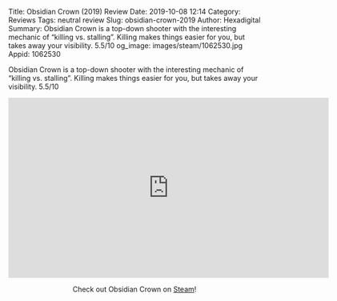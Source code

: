 Title: Obsidian Crown (2019) Review
Date: 2019-10-08 12:14
Category: Reviews
Tags: neutral review
Slug: obsidian-crown-2019
Author: Hexadigital
Summary: Obsidian Crown is a top-down shooter with the interesting mechanic of “killing vs. stalling”. Killing makes things easier for you, but takes away your visibility. 5.5/10
og_image: images/steam/1062530.jpg
Appid: 1062530

Obsidian Crown is a top-down shooter with the interesting mechanic of “killing vs. stalling”. Killing makes things easier for you, but takes away your visibility. 5.5/10

<center><iframe src="https://www.youtube.com/embed/1YetG9N0LlI?feature=oembed" allow="accelerometer; autoplay; encrypted-media; gyroscope; picture-in-picture" width="640" height="360" frameborder="0"></iframe>

Check out Obsidian Crown on [Steam](https://store.steampowered.com/app/1062530/?curator_clanid=34633900)!</center>
